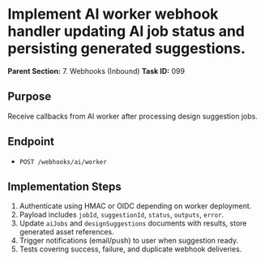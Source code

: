 # Implement AI worker webhook handler updating AI job status and persisting generated suggestions.

**Parent Section:** 7. Webhooks (Inbound)
**Task ID:** 099

## Purpose
Receive callbacks from AI worker after processing design suggestion jobs.

## Endpoint
- `POST /webhooks/ai/worker`

## Implementation Steps
1. Authenticate using HMAC or OIDC depending on worker deployment.
2. Payload includes `jobId`, `suggestionId`, `status`, `outputs`, `error`.
3. Update `aiJobs` and `designSuggestions` documents with results, store generated asset references.
4. Trigger notifications (email/push) to user when suggestion ready.
5. Tests covering success, failure, and duplicate webhook deliveries.
